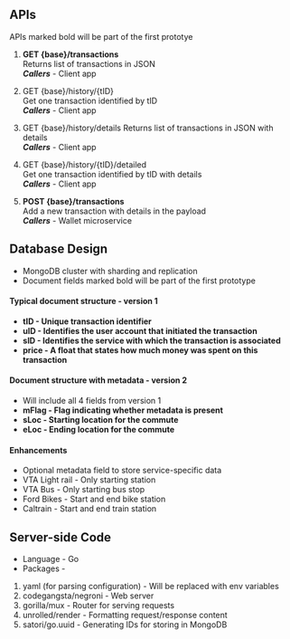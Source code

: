 ## APIs

APIs marked bold will be part of the first prototye

1. **GET {base}/transactions** <br/>
Returns list of transactions in JSON <br/>
__*Callers*__ - Client app

2. GET {base}/history/{tID} <br/>
Get one transaction identified by tID <br/>
__*Callers*__ - Client app

3. GET {base}/history/details
Returns list of transactions in JSON with details <br/>
__*Callers*__ - Client app

4. GET {base}/history/{tID}/detailed <br/>
Get one transaction identified by tID with details <br/>
__*Callers*__ - Client app

5. **POST {base}/transactions** </span> <br/>
Add a new transaction with details in the payload <br/>
__*Callers*__ - Wallet microservice

## Database Design

* MongoDB cluster with sharding and replication
* Document fields marked bold will be part of the first prototype

#### Typical document structure - version 1
* **tID - Unique transaction identifier**
* **uID - Identifies the user account that initiated the transaction**
* **sID - Identifies the service with which the transaction is associated**
* **price - A float that states how much money was spent on this transaction**

#### Document structure with metadata - version 2
* Will include all 4 fields from version 1
* **mFlag - Flag indicating whether metadata is present**
* **sLoc - Starting location for the commute**
* **eLoc - Ending location for the commute**

#### Enhancements
* Optional metadata field to store service-specific data
* VTA Light rail - Only starting station 
* VTA Bus - Only starting bus stop
* Ford Bikes - Start and end bike station
* Caltrain - Start and end train station


## Server-side Code
* Language - Go
* Packages - 

1. yaml (for parsing configuration) - Will be replaced with env variables
2. codegangsta/negroni - Web server
3. gorilla/mux - Router for serving requests
4. unrolled/render - Formatting request/response content
5. satori/go.uuid - Generating IDs for storing in MongoDB
